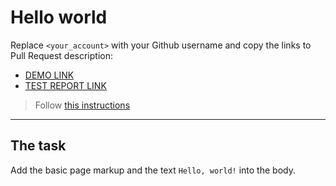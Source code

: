 # Hello world
Replace `<your_account>` with your Github username and copy the links to Pull Request description:
- [DEMO LINK](https://roma-shafihullin.github.io/layout_hello-world/)
- [TEST REPORT LINK](https://roma-shafihullin.github.io/layout_hello-world/report/html_report/)

> Follow [this instructions](https://mate-academy.github.io/layout_task-guideline/#how-to-solve-the-layout-tasks-on-github)
___

## The task
Add the basic page markup and the text `Hello, world!` into the body.
